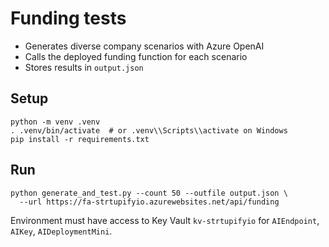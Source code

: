 # Funding tests

- Generates diverse company scenarios with Azure OpenAI
- Calls the deployed funding function for each scenario
- Stores results in `output.json`

## Setup

```
python -m venv .venv
. .venv/bin/activate  # or .venv\\Scripts\\activate on Windows
pip install -r requirements.txt
```

## Run

```
python generate_and_test.py --count 50 --outfile output.json \
  --url https://fa-strtupifyio.azurewebsites.net/api/funding
```

Environment must have access to Key Vault `kv-strtupifyio` for `AIEndpoint`, `AIKey`, `AIDeploymentMini`.
